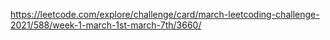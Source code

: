 https://leetcode.com/explore/challenge/card/march-leetcoding-challenge-2021/588/week-1-march-1st-march-7th/3660/